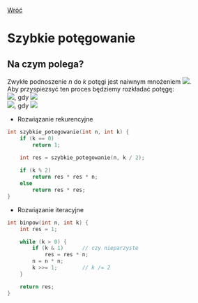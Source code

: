 [Wróć](../../../../../..)

# Szybkie potęgowanie

## Na czym polega?
Zwykłe podnoszenie *n* do *k* potęgi jest naiwnym mnożeniem ![](https://latex.codecogs.com/svg.image?\color%20{white}n^k=n*n*n*%20\ldots%20*%20n). \
Aby przyspiezsyć ten proces będziemy rozkładać potęgę: \
![](https://latex.codecogs.com/svg.image?\color%20{white}n^k%20=%20(n^{k/2})%20*%20(n^{k/2})), gdy ![](https://latex.codecogs.com/svg.image?\color%20{white}k|2) \
![](https://latex.codecogs.com/svg.image?\color%20{white}n^k%20=%20(n^{k/2})%20*%20(n^{k/2})%20*%20n), gdy ![](https://latex.codecogs.com/svg.image?\color%20{white}k+1|2)

* Rozwiązanie rekurencyjne
```c++
int szybkie_potegowanie(int n, int k) {
    if (k == 0)
        return 1;

    int res = szybkie_potegowanie(n, k / 2);
    
    if (k % 2)
        return res * res * n;
    else
        return res * res;
}
```

* Rozwiązanie iteracyjne
```c++
int binpow(int n, int k) {
    int res = 1;

    while (k > 0) {
        if (k & 1)		// czy nieparzyste
            res = res * n;
        n = n * n;
        k >>= 1;		// k /= 2
    }

    return res;
}
```
